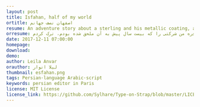 ```yaml
---
layout: post
title: Isfahan, half of my world
ortitle: اصفهان نصف جهانم
resume: An adventure story about a sterling and his metallic coating, and how the metal rusting was perceived in the 50s.
orresume: پلیسها ساعتها اقامتگاه تام را گشتند، امّا نتوانستند چیزی بیابند. تام ادّعا کرد که نمی‌دانسته خانه‌ی ساحلی اش برای فعالیت‌های غیرقانونی استفاده می‌شده است. تابستان گذشته، بالاخره من شرکتی را که بیست سال پیش به آن ملحق شده بودم، ترک کردم.
date: 2017-12-11 07:00:00
homepage: 
download: 
demo: 
author: Leila Anvar
orauthor: لیلا انوار
thumbnail: esfahan.png
tags: Persian·language Arabic·script
keywords: persian editor in Paris
license: MIT License
license_link: https://github.com/Sylhare/Type-on-Strap/blob/master/LICENSE
---
```

